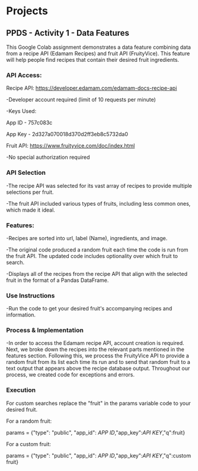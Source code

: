 # Projects

## **PPDS - Activity 1 - Data Features**

This Google Colab assignment demonstrates a data feature combining data from a recipe API (Edamam Recipes) and fruit API (FruityVice). This feature will help people find recipes that contain their desired fruit ingredients.


### **API Access:**


Recipe API: https://developer.edamam.com/edamam-docs-recipe-api

-Developer account required (limit of 10 requests per minute)

-Keys Used:

App ID - 757c083c


App Key - 2d327a070018d370d2ff3eb8c5732da0

Fruit API: https://www.fruityvice.com/doc/index.html

-No special authorization required



### **API Selection**


-The recipe API was selected for its vast array of recipes to provide multiple selections per fruit.

-The fruit API included various types of fruits, including less common ones, which made it ideal.



### **Features:**


-Recipes are sorted into url, label (Name), ingredients, and image.

-The original code produced a random fruit each time the code is run from the fruit API. The updated code includes optionality over which fruit to search.

-Displays all of the recipes from the recipe API that align with the selected fruit in the format of a Pandas DataFrame.



### **Use Instructions**


-Run the code to get your desired fruit's accompanying recipes and information. 



### **Process & Implementation**

-In order to access the Edamam recipe API, account creation is required. Next, we broke down the recipes into the relevant parts mentioned in the features section. Following this, we process the FruityVice API to provide a random fruit from its list each time its run and to send that random fruit to a text output that appears above the recipe database output. Throughout our process, we created code for exceptions and errors. 

### **Execution**

For custom searches replace the "fruit" in the params variable code to your desired fruit.

For a random fruit:

params = {"type": "public", "app_id": *APP ID*,"app_key":*API KEY*,"q":fruit} 

For a custom fruit:

params = {"type": "public", "app_id": *APP ID*,"app_key":*API KEY*,"q":custom fruit}


